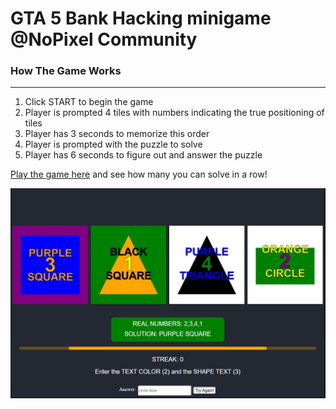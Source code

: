 # GTA 5 Bank Hacking minigame @NoPixel Community

### How The Game Works
---
1) Click START to begin the game
2) Player is prompted 4 tiles with numbers indicating the true positioning of tiles
3) Player has 3 seconds to memorize this order
4) Player is prompted with the puzzle to solve
5) Player has 6 seconds to figure out and answer the puzzle

[Play the game here](https://ibadullah-usmani.github.io/) and see how many you can solve in a row!

![Example](./SAMPLE.jpg?raw=true "Example")
